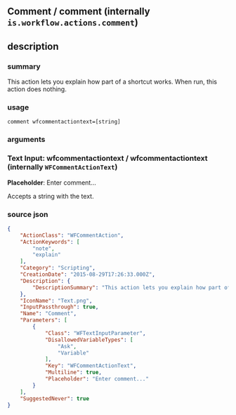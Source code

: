 
## Comment / comment (internally `is.workflow.actions.comment`)



## description
### summary
This action lets you explain how part of a shortcut works. When run, this action does nothing.


### usage
`comment wfcommentactiontext=[string]`

### arguments
### Text Input: wfcommentactiontext / wfcommentactiontext (internally `WFCommentActionText`)
**Placeholder**: Enter comment...


Accepts a string 
with the text.

### source json

```json
{
	"ActionClass": "WFCommentAction",
	"ActionKeywords": [
		"note",
		"explain"
	],
	"Category": "Scripting",
	"CreationDate": "2015-08-29T17:26:33.000Z",
	"Description": {
		"DescriptionSummary": "This action lets you explain how part of a shortcut works. When run, this action does nothing."
	},
	"IconName": "Text.png",
	"InputPassthrough": true,
	"Name": "Comment",
	"Parameters": [
		{
			"Class": "WFTextInputParameter",
			"DisallowedVariableTypes": [
				"Ask",
				"Variable"
			],
			"Key": "WFCommentActionText",
			"Multiline": true,
			"Placeholder": "Enter comment..."
		}
	],
	"SuggestedNever": true
}
```
